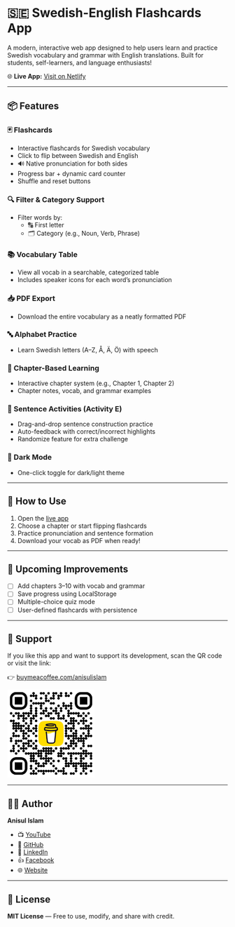 # 🇸🇪 Swedish-English Flashcards App

A modern, interactive web app designed to help users learn and practice Swedish vocabulary and grammar with English translations. Built for students, self-learners, and language enthusiasts!

🌐 **Live App:** [Visit on Netlify](https://swedish-yki-test.netlify.app/)

---

## 📦 Features

### 🃏 Flashcards

- Interactive flashcards for Swedish vocabulary
- Click to flip between Swedish and English
- 🔊 Native pronunciation for both sides
- Progress bar + dynamic card counter
- Shuffle and reset buttons

### 🔍 Filter & Category Support

- Filter words by:
  - 🔠 First letter
  - 🗂 Category (e.g., Noun, Verb, Phrase)

### 📚 Vocabulary Table

- View all vocab in a searchable, categorized table
- Includes speaker icons for each word’s pronunciation

### 📥 PDF Export

- Download the entire vocabulary as a neatly formatted PDF

### 🔤 Alphabet Practice

- Learn Swedish letters (A–Z, Å, Ä, Ö) with speech

### 📘 Chapter-Based Learning

- Interactive chapter system (e.g., Chapter 1, Chapter 2)
- Chapter notes, vocab, and grammar examples

### 🧩 Sentence Activities (Activity E)

- Drag-and-drop sentence construction practice
- Auto-feedback with correct/incorrect highlights
- Randomize feature for extra challenge

### 🌙 Dark Mode

- One-click toggle for dark/light theme

---

## 🚀 How to Use

1. Open the [live app](https://swedish-yki-test.netlify.app/)
2. Choose a chapter or start flipping flashcards
3. Practice pronunciation and sentence formation
4. Download your vocab as PDF when ready!

---

## 📌 Upcoming Improvements

- [ ] Add chapters 3–10 with vocab and grammar
- [ ] Save progress using LocalStorage
- [ ] Multiple-choice quiz mode
- [ ] User-defined flashcards with persistence

---

## 🙌 Support

If you like this app and want to support its development, scan the QR code or visit the link:

👉 [buymeacoffee.com/anisulislam](https://buymeacoffee.com/anisul)

<img src="images/bmc_qr.png" alt="Scan QR to support" height="200" />

---

## 👨‍💻 Author

**Anisul Islam**

- 📺 [YouTube](https://www.youtube.com/@anisul-islam)
- 🐙 [GitHub](https://github.com/anisul-Islam)
- 🔗 [LinkedIn](https://www.linkedin.com/in/anisul2020)
- 👍 [Facebook](https://www.facebook.com/studywithanis)
- 🌐 [Website](https://www.studywithanis.com/)

---

## 📄 License

**MIT License** — Free to use, modify, and share with credit.
